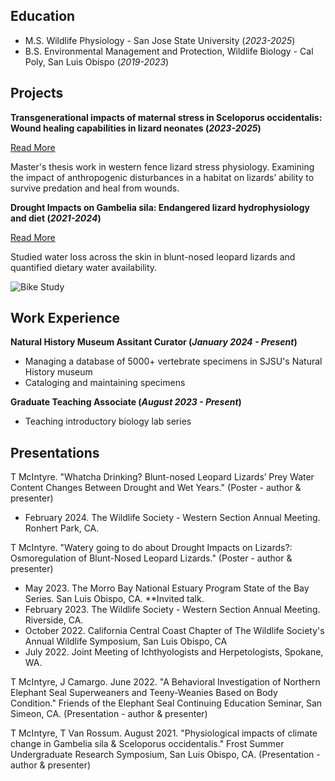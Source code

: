 ## Education							       		
- M.S. Wildlife Physiology - San Jose State University (_2023-2025_)	 			        		
- B.S. Environmental Management and Protection, Wildlife Biology - Cal Poly, San Luis Obispo (_2019-2023_)

## Projects
**Transgenerational impacts of maternal stress in Sceloporus occidentalis: Wound healing capabilities in lizard neonates (_2023-2025_)**

[Read More](./stressphysiology.html)

Master's thesis work in western fence lizard stress physiology. Examining the impact of anthropogenic disturbances in a habitat on lizards’ ability to survive predation and heal from wounds.

**Drought Impacts on Gambelia sila: Endangered lizard hydrophysiology and diet (_2021-2024_)**

[Read More](./BNLL.html)

Studied water loss across the skin in blunt-nosed leopard lizards and quantified dietary water availability. 

![Bike Study](/assets/img/bike_study.jpeg)

## Work Experience
**Natural History Museum Assitant Curator (_January 2024 - Present_)**
- Managing a database of 5000+ vertebrate specimens in SJSU's Natural History museum
- Cataloging and maintaining specimens 

**Graduate Teaching Associate (_August 2023 - Present_)**
- Teaching introductory biology lab series

## Presentations
T McIntyre. "Whatcha Drinking? Blunt-nosed Leopard Lizards’ Prey Water Content Changes Between Drought and Wet Years." (Poster - author & presenter)
- February 2024. The Wildlife Society - Western Section Annual Meeting. Ronhert Park, CA. 

T McIntyre. "Watery going to do about Drought Impacts on Lizards?: Osmoregulation of Blunt-Nosed Leopard Lizards." (Poster - author & presenter)
- May 2023. The Morro Bay National Estuary Program State of the Bay Series. San Luis Obispo, CA. **Invited talk. 
- February 2023. The Wildlife Society - Western Section Annual Meeting. Riverside, CA. 
- October 2022. California Central Coast Chapter of The Wildlife Society's Annual Wildlife Symposium, San Luis Obispo, CA 
- July 2022. Joint Meeting of Ichthyologists and Herpetologists, Spokane, WA. 

T McIntyre, J Camargo. June 2022. "A Behavioral Investigation of Northern Elephant Seal Superweaners and Teeny-Weanies Based on Body Condition." Friends of the Elephant Seal Continuing Education Seminar, San Simeon, CA. (Presentation - author & presenter)

T McIntyre, T Van Rossum. August 2021. "Physiological impacts of climate change in Gambelia sila & Sceloporus occidentalis." Frost Summer Undergraduate Research Symposium, San Luis Obispo, CA. (Presentation - author & presenter)

